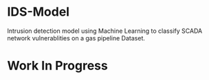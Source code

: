 # IDS-Model
Intrusion detection model using Machine Learning to classify SCADA network vulnerablities on a gas pipeline Dataset.

# Work In Progress
